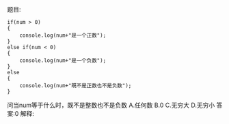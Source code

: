 题目:

    if(num > 0)
    {
        console.log(num+"是一个正数");
    }
    else if(num < 0)
    {
        console.log(num+"是一个负数");
    }
    else
    {
        console.log(num+"既不是正数也不是负数");
    }
问当num等于什么时，既不是整数也不是负数
A.任何数
B.0
C.无穷大
D.无穷小
答案:0
解释: